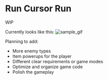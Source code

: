 # Run Cursor Run

WIP

Currently looks like this:
![sample_gif](https://user-images.githubusercontent.com/92201112/161454173-63400af4-4d63-48a0-b8cf-568506fc89cc.gif)

Planning to add:
- More enemy types
- Item powerups for the player
- Different clear requirements or game modes
- Optimize and organize game code
- Polish the gameplay
